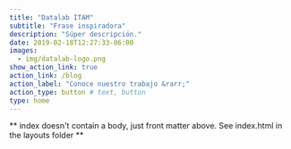 ```yaml
---
title: "Datalab ITAM"
subtitle: "Frase inspiradora"
description: "Súper descripción."
date: 2019-02-18T12:27:33-06:00
images:
  - img/datalab-logo.png
show_action_link: true
action_link: /blog
action_label: "Conoce nuestro trabajo &rarr;"
action_type: button # text, button
type: home
---
```


** index doesn't contain a body, just front matter above.
See index.html in the layouts folder **
